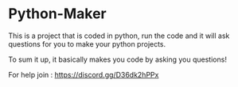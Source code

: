 # Python-Maker
This is a project that is coded in python, run the code and it will ask questions for you to make your python projects.

To sum it up, it basically makes you code by asking you questions!

For help join : https://discord.gg/D36dk2hPPx

